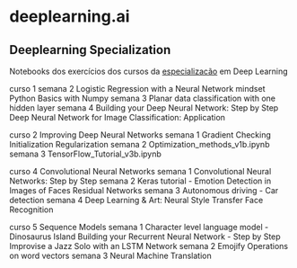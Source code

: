 # deeplearning.ai

## Deeplearning Specialization

Notebooks dos exercícios dos cursos da [especializacão](https://www.deeplearning.ai/deep-learning-specialization/) em Deep Learning


curso 1
semana 2
Logistic Regression with a Neural Network mindset
Python Basics with Numpy
semana 3
Planar data classification with one hidden layer
semana 4
Building your Deep Neural Network: Step by Step
Deep Neural Network for Image Classification: Application

curso 2
Improving Deep Neural Networks
semana 1
Gradient Checking
Initialization
Regularization
semana 2
Optimization_methods_v1b.ipynb
semana 3
TensorFlow_Tutorial_v3b.ipynb

curso 4
Convolutional Neural Networks
semana 1
Convolutional Neural Networks: Step by Step
semana 2
Keras tutorial - Emotion Detection in Images of Faces
Residual Networks
semana 3
Autonomous driving - Car detection
semana 4
Deep Learning & Art: Neural Style Transfer
Face Recognition

curso 5
Sequence Models
semana 1
Character level language model - Dinosaurus Island
Building your Recurrent Neural Network - Step by Step
Improvise a Jazz Solo with an LSTM Network
semana 2
Emojify
Operations on word vectors
semana 3
Neural Machine Translation
